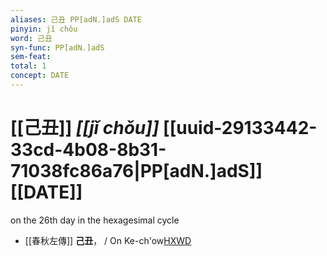 ```yaml
---
aliases: 己丑 PP[adN.]adS DATE
pinyin: jǐ chǒu
word: 己丑
syn-func: PP[adN.]adS
sem-feat: 
total: 1
concept: DATE 
---
```

# [[己丑]] *[[jǐ chǒu]]*  [[uuid-29133442-33cd-4b08-8b31-71038fc86a76|PP[adN.]adS]] [[DATE]]
on the 26th day in the hexagesimal cycle
 - [[春秋左傳]] **己丑**， / On Ke-ch'ow[HXWD](https://hxwd.org/textview.html?location=KR1e0001_tls_009-268a.9)